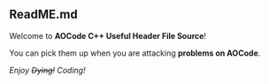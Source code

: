 ## ReadME.md  
  
Welcome to **AOCode C++ Useful Header File Source**!  
  
You can pick them up when you are attacking ****problems on AOCode****.  
  
_Enjoy ~~Dying!~~ Coding!_  
